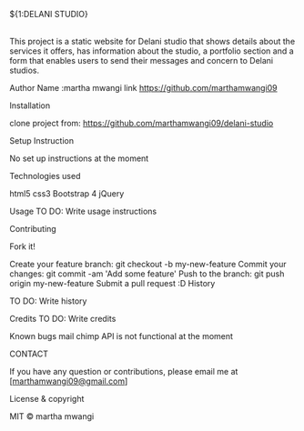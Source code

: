 ${1:DELANI STUDIO}

<br>This project is a static website for Delani studio that shows details about the services it offers, has information about the studio, a portfolio section and a form that enables users to send their messages and concern to Delani studios.

Author
Name :martha mwangi link https://github.com/marthamwangi09

Installation

clone project from: https://github.com/marthamwangi09/delani-studio

Setup Instruction

No set up instructions at the moment

Technologies used

html5 
css3
 Bootstrap 
 4 jQuery

Usage
TO DO: Write usage instructions

Contributing

Fork it!

Create your feature branch: git checkout -b my-new-feature
Commit your changes: git commit -am 'Add some feature'
Push to the branch: git push origin my-new-feature
Submit a pull request :D
History

TO DO: Write history

Credits
TO DO: Write credits

Known bugs
mail chimp API is not functional at the moment

CONTACT

If you have any question or contributions, please email me at [marthamwangi09@gmail.com]

License & copyright

MIT © martha mwangi
